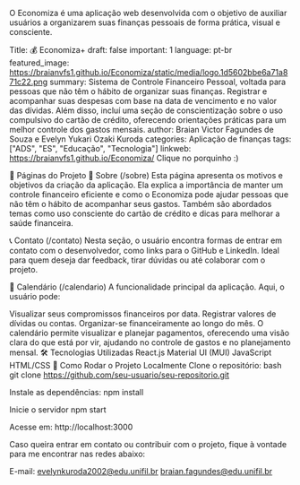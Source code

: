 O Economiza é uma aplicação web desenvolvida com o objetivo de auxiliar usuários a organizarem suas finanças pessoais de forma prática, visual e consciente.

Title: 💰 Economiza+ 
draft: false 
important: 1 
language: pt-br 
featured_image: https://braianvfs1.github.io/Economiza/static/media/logo.1d5602bbe6a71a871c22.png 
summary: Sistema de Controle Financeiro Pessoal, voltada para pessoas que não têm o hábito de organizar suas finanças. Registrar e acompanhar suas despesas com base na data de vencimento e no valor das dívidas. Além disso, incluí uma seção de conscientização sobre o uso compulsivo do cartão de crédito, oferecendo orientações práticas para um melhor controle dos gastos mensais.
author: Braian Victor Fagundes de Souza e Evelyn Yukari Ozaki Kuroda categories: Aplicação de finanças tags: ["ADS", "ES", "Educação", "Tecnologia"] 
linkweb: https://braianvfs1.github.io/Economiza/
Clique no porquinho :)

📄 Páginas do Projeto
📌 Sobre (/sobre)
Esta página apresenta os motivos e objetivos da criação da aplicação. Ela explica a importância de manter um controle financeiro eficiente e como o Economiza pode ajudar pessoas que não têm o hábito de acompanhar seus gastos. Também são abordados temas como uso consciente do cartão de crédito e dicas para melhorar a saúde financeira.

📞 Contato (/contato)
Nesta seção, o usuário encontra formas de entrar em contato com o desenvolvedor, como links para o GitHub e LinkedIn. Ideal para quem deseja dar feedback, tirar dúvidas ou até colaborar com o projeto.

📆 Calendário (/calendario)
A funcionalidade principal da aplicação. Aqui, o usuário pode:

Visualizar seus compromissos financeiros por data.
Registrar valores de dívidas ou contas.
Organizar-se financeiramente ao longo do mês. O calendário permite visualizar e planejar pagamentos, oferecendo uma visão clara do que está por vir, ajudando no controle de gastos e no planejamento mensal.
🛠️ Tecnologias Utilizadas
React.js
Material UI (MUI)
JavaScript
HTML/CSS
📌 Como Rodar o Projeto Localmente
Clone o repositório: bash git clone https://github.com/seu-usuario/seu-repositorio.git

Instale as dependências: npm install

Inicie o servidor npm start

Acesse em: http://localhost:3000

Caso queira entrar em contato ou contribuir com o projeto, fique à vontade para me encontrar nas redes abaixo:

E-mail:
evelynkuroda2002@edu.unifil.br 
braian.fagundes@edu.unifil.br
